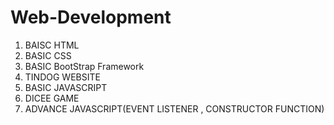 # Web-Development
1. BAISC HTML
2. BASIC CSS
3. BASIC BootStrap Framework
4. TINDOG WEBSITE
5. BASIC JAVASCRIPT
6. DICEE GAME
7. ADVANCE JAVASCRIPT(EVENT LISTENER , CONSTRUCTOR FUNCTION)

